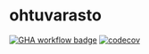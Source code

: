# ohtuvarasto

[![GHA workflow badge](https://github.com/Iikkater/ohtuvarasto/workflows/CI/badge.svg)](https://github.com/Iikkater/ohtuvarasto/actions) [![codecov](https://codecov.io/github/Iikkater/ohtuvarasto/graph/badge.svg?token=RF2133RZZW)](https://codecov.io/github/Iikkater/ohtuvarasto)
